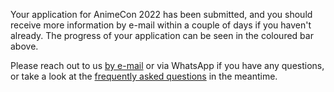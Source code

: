 Your application for AnimeCon 2022 has been submitted, and you should receive more information by
e-mail within a couple of days if you haven't already. The progress of your application can be seen
in the coloured bar above.

Please reach out to us [by e-mail](mailto:security@animecon.nl) or via WhatsApp if you have any
questions, or take a look at the [frequently asked questions](faq.html) in the meantime.
